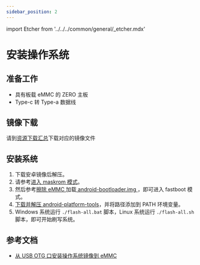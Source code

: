 ```yaml
---
sidebar_position: 2
---
```


import Etcher from '../../../common/general/\_etcher.mdx'

# 安装操作系统

## 准备工作

- 具有板载 eMMC 的 ZERO 主板
- Type-c 转 Type-a 数据线

## 镜像下载

请到[资源下载汇总](./download)下载对应的镜像文件

## 安装系统

1. 下载安卓镜像后解压。
2. 请参考[进入 maskrom 模式](../../low-level-dev/install-os-on-emmc#进入maskrom模式)。
3. 然后参考[擦除 eMMC ](../../low-level-dev/erase-emmc)加载[ android-bootloader.img ](https://dl.radxa.com/zero/images/loader/android-bootloader.img)，即可进入 fastboot 模式。
4. [下载并解压 android-platform-tools](https://developer.android.google.cn/tools/releases/platform-tools?hl=en)，并将路径添加到 PATH 环境变量。
5. Windows 系统运行 `./flash-all.bat` 脚本，Linux 系统运行 `./flash-all.sh` 脚本，即可开始刷写系统。

## 参考文档

- [从 USB OTG 口安装操作系统镜像到 eMMC](../../low-level-dev/install-os-on-emmc)
